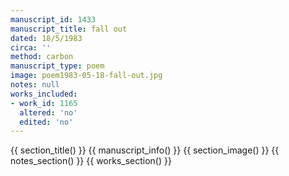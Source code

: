 ```yaml
---
manuscript_id: 1433
manuscript_title: fall out
dated: 18/5/1983
circa: ''
method: carbon
manuscript_type: poem
image: poem1983-05-18-fall-out.jpg
notes: null
works_included:
- work_id: 1165
  altered: 'no'
  edited: 'no'
---
```


{{ section_title() }}
{{ manuscript_info() }}
{{ section_image() }}
{{ notes_section() }}
{{ works_section() }}
